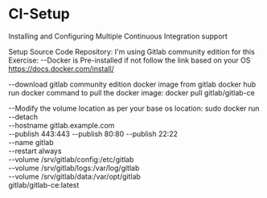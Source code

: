 # CI-Setup
Installing and Configuring Multiple Continuous Integration support

Setup Source Code Repository:
I'm using Gitlab community edition for this Exercise:
  --Docker is Pre-installed if not follow the link based on your OS
  https://docs.docker.com/install/
  
  --download gitlab community edition docker image from gitlab docker hub
    run docker command to pull the docker image:
    docker pull gitlab/gitlab-ce
  
  --Modify the volume location as per your base os location: 
    sudo docker run --detach \
    --hostname gitlab.example.com \
    --publish 443:443 --publish 80:80 --publish 22:22 \
    --name gitlab \
    --restart always \
    --volume /srv/gitlab/config:/etc/gitlab \
    --volume /srv/gitlab/logs:/var/log/gitlab \
    --volume /srv/gitlab/data:/var/opt/gitlab \
    gitlab/gitlab-ce:latest
